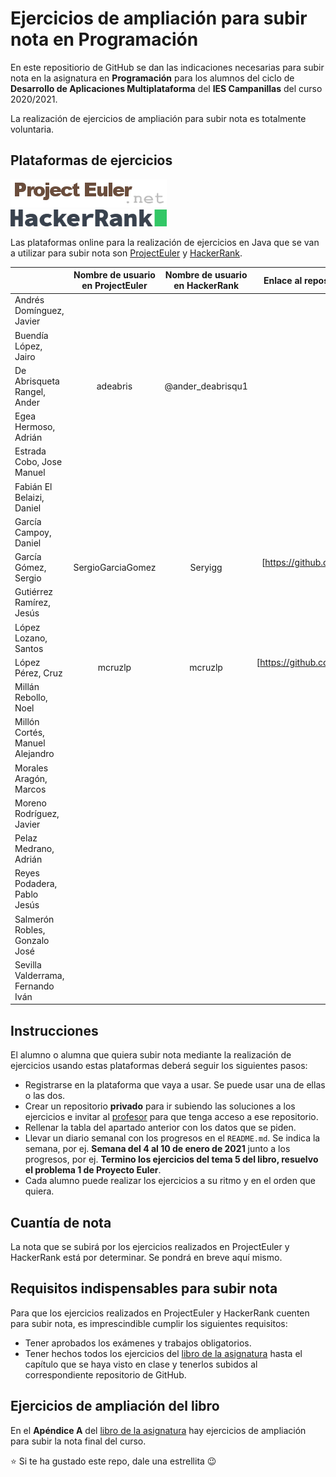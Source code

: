 # Ejercicios de ampliación para subir nota en Programación

En este repositiorio de GitHub se dan las indicaciones necesarias para subir nota en la asignatura en **Programación** para los alumnos del ciclo de **Desarrollo de Aplicaciones Multiplataforma** del **IES Campanillas** del curso 2020/2021.

La realización de ejercicios de ampliación para subir nota es totalmente voluntaria.

## Plataformas de ejercicios

<img src="projecteuler.png">
<br>
<img src="hackerrank.png" width="250px">

Las plataformas online para la realización de ejercicios en Java que se van a utilizar para subir nota son [ProjectEuler](https://projecteuler.net/) y [HackerRank](https://www.hackerrank.com/).

|                                 | Nombre de usuario en ProjectEuler | Nombre de usuario en HackerRank | Enlace al repositorio de GitHub con los ejercicios |
| :------------------------------ | :------------------------------:  | :---------------------------:   | :-----------------------------------------------:  |
|  Andrés Domínguez, Javier       |                                   |                                 |                     []()                           |
|  Buendía López, Jairo           |                                   |                                 |                     []()                           |
|  De Abrisqueta Rangel, Ander    |             adeabris              |        @ander_deabrisqu1        |                     []()                           |
|  Egea Hermoso, Adrián           |                                   |                                 |                     []()                           |
|  Estrada Cobo, Jose Manuel      |                                   |                                 |                     []()                           |
|  Fabián El Belaizi, Daniel      |                                   |                                 |                     []()                           |
|  García Campoy, Daniel          |                                   |                                 |                     []()                           |
|  García Gómez, Sergio           |             SergioGarciaGomez     |            Seryigg              |                     [https://github.com/SergioGarciaGomez/ejercicios-ampliacion]()                           |
|  Gutiérrez Ramírez, Jesús       |                                   |                                 |                     []()                           |
|  López Lozano, Santos           |                                   |                                 |                     []()                           |
|  López Pérez, Cruz              |              mcruzlp              |             mcruzlp             |                     [https://github.com/mcruzlp/ejercicios_ampliacion.git]()                           |
|  Millán Rebollo, Noel           |                                   |                                 |                     []()                           |
|  Millón Cortés, Manuel Alejandro|                                   |                                 |                     []()                           |
|  Morales Aragón, Marcos         |                                   |                                 |                     []()                           |
|  Moreno Rodríguez, Javier       |                                   |                                 |                     []()                           |
|  Pelaz Medrano, Adrián          |                                   |                                 |                     []()                           |
|  Reyes Podadera, Pablo Jesús    |                                   |                                 |                     []()                           |
|  Salmerón Robles, Gonzalo José  |                                   |                                 |                     []()                           |
|  Sevilla Valderrama, Fernando Iván|                                   |                                 |                     []()                           |    Sicilia Pérez, Francisco Javier   |                                   |                                 |                     []()                           |

## Instrucciones

El alumno o alumna que quiera subir nota mediante la realización de ejercicios usando estas plataformas deberá seguir los siguientes pasos:

* Registrarse en la plataforma que vaya a usar. Se puede usar una de ellas o las dos.
* Crear un repositorio **privado** para ir subiendo las soluciones a los ejercicios e invitar al [profesor](https://github.com/LuisJoseSanchez) para que tenga acceso a ese repositorio.
* Rellenar la tabla del apartado anterior con los datos que se piden.
* Llevar un diario semanal con los progresos en el `README.md`. Se indica la semana, por ej. **Semana del 4 al 10 de enero de 2021** junto a los progresos, por ej. **Termino los ejercicios del tema 5 del libro, resuelvo el problema 1 de Proyecto Euler**.
* Cada alumno puede realizar los ejercicios a su ritmo y en el orden que quiera.

## Cuantía de nota

La nota que se subirá por los ejercicios realizados en ProjectEuler y HackerRank está por determinar. Se pondrá en breve aquí mismo.

## Requisitos indispensables para subir nota

Para que los ejercicios realizados en ProjectEuler y HackerRank cuenten para subir nota, es imprescindible cumplir los siguientes requisitos:

* Tener aprobados los exámenes y trabajos obligatorios.
* Tener hechos todos los ejercicios del [libro de la asignatura](https://leanpub.com/aprendejava/) hasta el capítulo que se haya visto en clase y tenerlos subidos al correspondiente repositorio de GitHub. 

## Ejercicios de ampliación del libro

En el **Apéndice A** del [libro de la asignatura](https://leanpub.com/aprendejava/) hay ejercicios de ampliación para subir la nota final del curso.

:star: Si te ha gustado este repo, dale una estrellita :wink:
